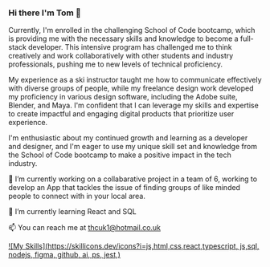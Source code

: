 ### Hi there I'm Tom 👋

Currently, I'm enrolled in the challenging School of Code bootcamp, which is providing me with the necessary skills and knowledge to become a full-stack developer. This intensive program has challenged me to think creatively and work collaboratively with other students and industry professionals, pushing me to new levels of technical proficiency.

My experience as a ski instructor taught me how to communicate effectively with diverse groups of people, while my freelance design work developed my proficiency in various design software, including the Adobe suite, Blender, and Maya. I'm confident that I can leverage my skills and expertise to create impactful and engaging digital products that prioritize user experience.

I'm enthusiastic about my continued growth and learning as a developer and designer, and I'm eager to use my unique skill set and knowledge from the School of Code bootcamp to make a positive impact in the tech industry.

🔭 I’m currently working on a collabarative project in a team of 6, working to develop an App that tackles the issue of finding groups of like minded people to connect with in your local area.

🌱 I’m currently learning React and SQL

📫 You can reach me at thcuk1@hotmail.co.uk

[![My Skills](https://skillicons.dev/icons?i=js,html,css,react,typescript, js,sql, nodejs, figma, github, ai, ps, jest,)](https://skillicons.dev)


<!--



**hroarr28/hroarr28** is a ✨ _special_ ✨ repository because its `README.md` (this file) appears on your GitHub profile.

Here are some ideas to get you started:

- 🔭 I’m currently working on ...
- 🌱 I’m currently learning ...
- 👯 I’m looking to collaborate on ...
- 🤔 I’m looking for help with ...
- 💬 Ask me about ...
- 📫 How to reach me: ...
- 😄 Pronouns: ...
- ⚡ Fun fact: ...
-->
